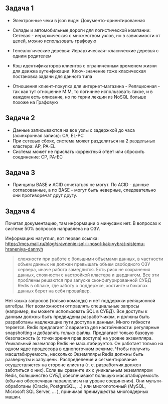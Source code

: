 ## Задача 1

* Электронные чеки в json виде: Документо-ориентированная

* Склады и автомобильные дороги для логистической компании: Сетевая - иерархическая с множеством узлов, но в зависимости от целей, можно использовать графовую

* Генеалогические деревья: Иерархическая- класические деревья с одним родителем

* Кэш идентификаторов клиентов с ограниченным временем жизни для движка аутенфикации: Ключ-значение тоже класическая постановка задачи для данного типа

* Отношения клиент-покупка для интернет-магазина - Реляционная - так как тут отношение М:М, то логичнее использовать такое, и в каждом есть описание, но по терии лекции из NoSQL больше похоже на Графовую

## Задача 2

* Данные записываются на все узлы с задержкой до часа (асинхронная запись): CA, EL-PC
* При сетевых сбоях, система может разделиться на 2 раздельных кластера: AP, PA-EL
* Система может не прислать корректный ответ или сбросить соединение: CP, PA-EC

## Задача 3

* Принципы BASE и ACID сочетаться не могут. По ACID - данные согласованные, а по BASE - могут быть неверные, следовательно они противоречат друг другу.

## Задача 4

Почитал документацию, там информации о минусамх нет. В вопросах к системе 50% вопросов направлена на ОЗУ.

Информацию нагуглил, вот первая ссылка: https://mcs.mail.ru/blog/sravnenie-sql-i-nosql-kak-vybrat-sistemu-hraneniya-dannyh
> сложности при работе с большими объемами данных, в частности объем данных не должен превышать объем свободного ОЗУ сервера, иначе работа замедлится. Есть риск не сохранения данных, сложности с настройкой кластера и шардингом. Все эти проблемы решаются при запуске сконфигурированной СУБД Redis в облаке, где заботу о поддержке, хостинге и бэкапах данных берет на себя провайдер.



Нет языка запросов (только команды) и нет поддержки реляционной алгебры. Нет возможности отправлять специальные запросы (например, вы можете использовать SQL в СУБД). Все доступы к данным должны быть предвидены разработчиком, и должны быть разработаны надлежащие пути доступа к данным. Много гибкости теряется.
Redis предлагает 2 варианта для настойчивости: регулярные snapshotting и добавлять только файлы.
Предлагает только базовую безопасность (с точки зрения прав доступа) на уровне экземпляра. 
Уникальный экземпляр Redis не масштабируется. Он работает только на одном ядре процессора в однопоточном режиме. Чтобы получить масштабируемость, несколько Экземпляры Redis должны быть развернуты и запущены. Распределение и сегментирование осуществляется на стороне клиента (т. е. разработчик должен заботиться о них). Если вы сравните их с уникальным экземпляром Redis, большинство СУБД обеспечивают большую масштабируемость (обычно обеспечивая параллелизм на уровне соединения). Они мульти-обработаны (Oracle, PostgreSQL, ...) или многопоточный (MySQL, Microsoft SQL Server, ... ), принимая преимущества многоядерных машин.
